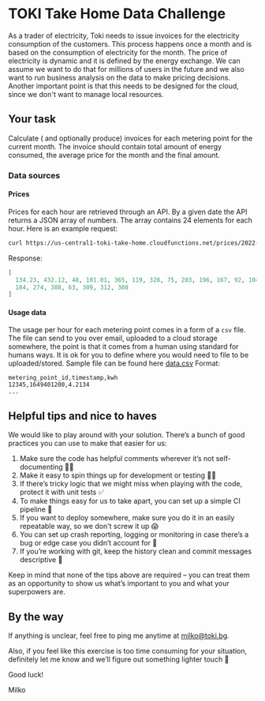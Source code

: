 # TOKI Take Home Data Challenge

As a trader of electricity, Toki needs to issue invoices for the electricity consumption of the customers. This process happens once a month and is based on the consumption of electricity for the month. The price of electricity is dynamic and it is defined by the energy exchange. We can assume we want to do that for millions of users in the future and we also want to run business analysis on the data to make pricing decisions. Another important point is that this needs to be designed for the cloud, since we don't want to manage local resources.

## Your task

Calculate ( and optionally produce) invoices for each metering point for the current month. The invoice should contain total amount of energy consumed, the average price for the month and the final amount.

### Data sources

#### Prices

Prices for each hour are retrieved through an API. By a given date the API returns a JSON array of numbers. The array contains 24 elements for each hour. Here is an example request:

```sh
curl https://us-central1-toki-take-home.cloudfunctions.net/prices/2022-05-01
```

Response:

```json
[
  134.23, 432.12, 48, 101.01, 365, 119, 328, 75, 203, 196, 167, 92, 104, 122,
  184, 274, 388, 63, 309, 312, 308
]
```

#### Usage data

The usage per hour for each metering point comes in a form of a `csv` file. The file can send to you over email, uploaded to a cloud storage somewhere, the point is that it comes from a human using standard for humans ways. It is ok for you to define where you would need to file to be uploaded/stored. Sample file can be found here [data.csv](./data.csv)
Format:

```csv
metering_point_id,timestamp,kwh
12345,1649401200,4.2134
...
```

## Helpful tips and nice to haves

We would like to play around with your solution. There’s a bunch of good practices you can use to make that easier for us:

1. Make sure the code has helpful comments wherever it’s not self-documenting 💁‍♂️
2. Make it easy to spin things up for development or testing 👩‍💻
3. If there’s tricky logic that we might miss when playing with the code, protect it with unit tests ✅
4. To make things easy for us to take apart, you can set up a simple CI pipeline 🚰
5. If you want to deploy somewhere, make sure you do it in an easily repeatable way, so we don't screw it up 😱
6. You can set up crash reporting, logging or monitoring in case there’s a bug or edge case you didn’t account for 🐛
7. If you’re working with git, keep the history clean and commit messages descriptive 📕

Keep in mind that none of the tips above are required – you can treat them as an opportunity to show us what’s important to you and what your superpowers are.

## By the way

If anything is unclear, feel free to ping me anytime at [milko@toki.bg](mailto:milko@toki.bg).

Also, if you feel like this exercise is too time consuming for your situation, definitely let me know and we’ll figure out something lighter touch 🙂

Good luck!

Milko
